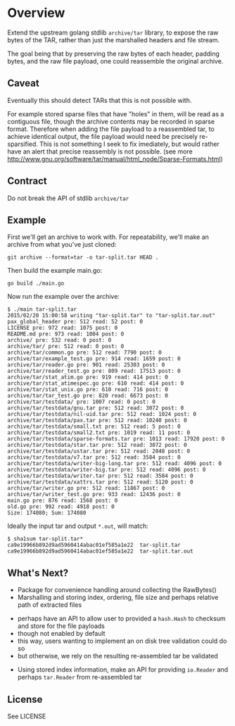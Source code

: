 Overview
========

Extend the upstream golang stdlib `archive/tar` library, to expose the raw
bytes of the TAR, rather than just the marshalled headers and file stream.

The goal being that by preserving the raw bytes of each header, padding bytes,
and the raw file payload, one could reassemble the original archive.


Caveat
------

Eventually this should detect TARs that this is not possible with.

For example stored sparse files that have "holes" in them, will be read as a
contiguous file, though the archive contents may be recorded in sparse format.
Therefore when adding the file payload to a reassembled tar, to achieve
identical output, the file payload would need be precisely re-sparsified. This
is not something I seek to fix imediately, but would rather have an alert that
precise reassembly is not possible.
(see more http://www.gnu.org/software/tar/manual/html_node/Sparse-Formats.html)


Contract
--------

Do not break the API of stdlib `archive/tar`


Example
-------

First we'll get an archive to work with. For repeatability, we'll make an
archive from what you've just cloned:

```
git archive --format=tar -o tar-split.tar HEAD .
```

Then build the example main.go:

```
go build ./main.go
```

Now run the example over the archive:

```
$ ./main tar-split.tar
2015/02/20 15:00:58 writing "tar-split.tar" to "tar-split.tar.out"
pax_global_header pre: 512 read: 52 post: 0
LICENSE pre: 972 read: 1075 post: 0
README.md pre: 973 read: 1004 post: 0
archive/ pre: 532 read: 0 post: 0
archive/tar/ pre: 512 read: 0 post: 0
archive/tar/common.go pre: 512 read: 7790 post: 0
archive/tar/example_test.go pre: 914 read: 1659 post: 0
archive/tar/reader.go pre: 901 read: 25303 post: 0
archive/tar/reader_test.go pre: 809 read: 17513 post: 0
archive/tar/stat_atim.go pre: 919 read: 414 post: 0
archive/tar/stat_atimespec.go pre: 610 read: 414 post: 0
archive/tar/stat_unix.go pre: 610 read: 716 post: 0
archive/tar/tar_test.go pre: 820 read: 6673 post: 0
archive/tar/testdata/ pre: 1007 read: 0 post: 0
archive/tar/testdata/gnu.tar pre: 512 read: 3072 post: 0
archive/tar/testdata/nil-uid.tar pre: 512 read: 1024 post: 0
archive/tar/testdata/pax.tar pre: 512 read: 10240 post: 0
archive/tar/testdata/small.txt pre: 512 read: 5 post: 0
archive/tar/testdata/small2.txt pre: 1019 read: 11 post: 0
archive/tar/testdata/sparse-formats.tar pre: 1013 read: 17920 post: 0
archive/tar/testdata/star.tar pre: 512 read: 3072 post: 0
archive/tar/testdata/ustar.tar pre: 512 read: 2048 post: 0
archive/tar/testdata/v7.tar pre: 512 read: 3584 post: 0
archive/tar/testdata/writer-big-long.tar pre: 512 read: 4096 post: 0
archive/tar/testdata/writer-big.tar pre: 512 read: 4096 post: 0
archive/tar/testdata/writer.tar pre: 512 read: 3584 post: 0
archive/tar/testdata/xattrs.tar pre: 512 read: 5120 post: 0
archive/tar/writer.go pre: 512 read: 11867 post: 0
archive/tar/writer_test.go pre: 933 read: 12436 post: 0
main.go pre: 876 read: 1568 post: 0
old.go pre: 992 read: 4918 post: 0
Size: 174080; Sum: 174080
```

Ideally the input tar and output `*.out`, will match:

```
$ sha1sum tar-split.tar*
ca9e19966b892d9ad5960414abac01ef585a1e22  tar-split.tar
ca9e19966b892d9ad5960414abac01ef585a1e22  tar-split.tar.out
```

What's Next?
------------

* Package for convenience handling around collecting the RawBytes()
* Marshalling and storing index, ordering, file size and perhaps relative path of extracted files
 - perhaps have an API to allow user to provided a `hash.Hash` to checksum and store for the file payloads
 - though not enabled by default
 - this way, users wanting to implement an on disk tree validation could do so
 - but otherwise, we rely on the resulting re-assembled tar be validated
* Using stored index information, make an API for providing `io.Reader` and perhaps `tar.Reader` from re-assembled tar

License
-------

See LICENSE


